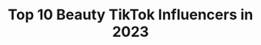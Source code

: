 ---
title: Top 10 Beauty TikTok Influencers in 2023
description: >-
  Find top beauty TikTok influencers in 2023. Most popular hashtags: #foryou #duet #foryoupage #happyhalloween.
platform: TikTok
hits: 16225
text_top: Analyze the best TikTok accounts on inBeat.
text_bottom: inBeat has 16225 TikTok influencers like this for you to contact.
profiles:
  - username: "foreverfosterr"
    fullname: >-
      Foster 🦋
    bio: >-
      I love all you beauties ❤️🖤🤍
    location: "United States"
    followers: 521600
    engagement: 2306
    commentsToLikes: 0.025350
    id: ckcejuba1svwo0j2305rp620j
    verified: false
    hashtags: "#blacklivesmatter, #foryoupage, #foryou"
  - username: "tara5709"
    fullname: >-
      Tara Chamlagain
    bio: >-
      Beauty is Power;a smile is its sword😊😊😊😊😊😊😊😊😊😊😍😍😍😍💕💕💞💞💞
    location: "Nepal"
    followers: 7677
    engagement: 5902
    commentsToLikes: 0.288429
    id: ckbaie4hk9jba0j23v0a100v2
    verified: false
    hashtags: "#foryourpage, #smilequeen, #tiktok, #foryou"
  - username: "crazy.anne85"
    fullname: >-
      anne
    bio: >-
      beauty begins the moment you decide to be yourself. boy momma 35 🇱🇺🏳️‍🌈
    location: "Netherlands"
    followers: 3835
    engagement: 4463
    commentsToLikes: 0.725076
    id: ckd19w9nyrr0o0j23qrkshxi9
    verified: false
    hashtags: "#duet, #voorjullie, #zondag, #foryou"
  - username: "laynes.life"
    fullname: >-
      ✰ layne ✰
    bio: >-
      skincare, beauty, lifestyle profile pic is NOT mine- @ejgdesigns ⬇️ links ⬇️
    location: "United States"
    followers: 42400
    engagement: 2550
    commentsToLikes: 0.071745
    id: ckfplcec901cu0j23yd02dkww
    verified: false
    hashtags: "#closeup, #xyzbca, #fall, #fyp"
  - username: "ss_smita751"
    fullname: >-
      s_smita
    bio: >-
      🔥jajpur🔥 beauty is not important bt beautiful heart ❤is most important😊
    location: "India"
    followers: 37900
    engagement: 2242
    commentsToLikes: 0.057170
    id: ckae5ai666gxo0i78iby7v0mp
    verified: false
    hashtags: "#foryoupage, #foryou, #jajpur, #odisha"
  - username: "akiratalu"
    fullname: >-
      Akira
    bio: >-
      Truth & Love United God | Beauty | Shenanigans Cash App: $AkiraSW 234-262-0430
    location: "United States"
    followers: 49800
    engagement: 2156
    commentsToLikes: 0.062795
    id: ck9nqug8t5gg90j78nu3mvfva
    verified: false
    hashtags: "#duet, #christian, #encouragement, #greenscreen"
  - username: "priyankapahari3"
    fullname: >-
      🔥Prîyàñká🔥
    bio: >-
      ❤️Állóws smîlè☺️ 🥰Sîmplè gîrl🌺🌺 ☺️Ñátûràl Bèàûty🌿 ❤️thàñk û àll Frèñd❤️
    location: "United States"
    followers: 66400
    engagement: 2135
    commentsToLikes: 0.076668
    id: ckb15qst8t0eq0j2352o68sgn
    verified: false
    hashtags: "#tiktokindia, #duet, #tending, #tiktok"
  - username: "isthatrach"
    fullname: >-
      Racheal
    bio: >-
      💃 Here for fun 💃 No DMs | Positivity l Humor l Beauty | Mom 🐎 Kentucky 🐎
    location: "United States"
    followers: 44000
    engagement: 1877
    commentsToLikes: 0.096628
    id: ckacvsb13p7vv0i78ksxgpudc
    verified: false
    hashtags: "#happyhalloween, #oops, #nothankyou, #politics"
  - username: "mariama.sahoneh"
    fullname: >-
      Mariama Sahoneh
    bio: >-
      55K? MAKEUP | FASHION | BEAUTY Let’s link👇🏾 😀
    location: "Canada"
    followers: 47400
    engagement: 1953
    commentsToLikes: 0.043296
    id: ck961yrgmoiex0j78ejlg96ha
    verified: false
    hashtags: "#muslimahhumour, #blackmuslimfemale, #muslimcomedy, #hijabitiktoks"
  - username: "local_bitch_0"
    fullname: >-
      💞✨jophie + liper✨💞🥺
    bio: >-
      Beauty’s in all shapes and sizes 🥺❤️ I’m taken so bye ❤️
    location: "United Kingdom"
    followers: 60500
    engagement: 1932
    commentsToLikes: 0.174876
    id: ckae85htwkce70i78gwi5u0a3
    verified: false
    hashtags: "#duet"
---